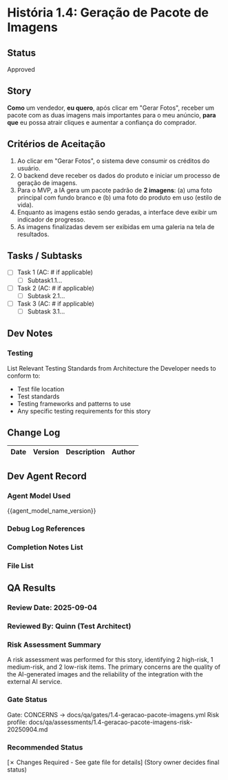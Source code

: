 # História 1.4: Geração de Pacote de Imagens

## Status
Approved

## Story
**Como** um vendedor,
**eu quero**, após clicar em "Gerar Fotos", receber um pacote com as duas imagens mais importantes para o meu anúncio,
**para que** eu possa atrair cliques e aumentar a confiança do comprador.

## Critérios de Aceitação
1. Ao clicar em "Gerar Fotos", o sistema deve consumir os créditos do usuário.
2. O backend deve receber os dados do produto e iniciar um processo de geração de imagens.
3. Para o MVP, a IA gera um pacote padrão de **2 imagens**: (a) uma foto principal com fundo branco e (b) uma foto do produto em uso (estilo de vida).
4. Enquanto as imagens estão sendo geradas, a interface deve exibir um indicador de progresso.
5. As imagens finalizadas devem ser exibidas em uma galeria na tela de resultados.

## Tasks / Subtasks
- [ ] Task 1 (AC: # if applicable)
  - [ ] Subtask1.1...
- [ ] Task 2 (AC: # if applicable)
  - [ ] Subtask 2.1...
- [ ] Task 3 (AC: # if applicable)
  - [ ] Subtask 3.1...

## Dev Notes

### Testing
List Relevant Testing Standards from Architecture the Developer needs to conform to:
- Test file location
- Test standards
- Testing frameworks and patterns to use
- Any specific testing requirements for this story

## Change Log
| Date | Version | Description | Author |
| --- | --- | --- | --- |

## Dev Agent Record

### Agent Model Used
{{agent_model_name_version}}

### Debug Log References

### Completion Notes List

### File List

## QA Results

### Review Date: 2025-09-04

### Reviewed By: Quinn (Test Architect)

### Risk Assessment Summary
A risk assessment was performed for this story, identifying 2 high-risk, 1 medium-risk, and 2 low-risk items. The primary concerns are the quality of the AI-generated images and the reliability of the integration with the external AI service.

### Gate Status
Gate: CONCERNS → docs/qa/gates/1.4-geracao-pacote-imagens.yml
Risk profile: docs/qa/assessments/1.4-geracao-pacote-imagens-risk-20250904.md

### Recommended Status
[✗ Changes Required - See gate file for details]
(Story owner decides final status)
